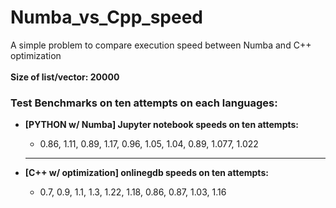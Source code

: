 # Numba_vs_Cpp_speed
A simple problem to compare execution speed between Numba and C++ optimization <br><br>
<strong>Size of list/vector: 20000</strong>
<p>
  <h3>Test Benchmarks on ten attempts on each languages:</h3>
  <ul>
  <li><strong>[PYTHON w/ Numba] Jupyter notebook speeds on ten attempts:</strong> </li>
  <ul><li>0.86, 1.11, 0.89, 1.17, 0.96, 1.05, 1.04, 0.89, 1.077, 1.022</li></ul>
  <hr>
  <li><strong>[C++ w/ optimization] onlinegdb speeds on ten attempts:</strong> </li>
  <ul><li>0.7, 0.9, 1.1, 1.3, 1.22, 1.18, 0.86, 0.87, 1.03, 1.16</li></ul>
  </ul>
</p>

